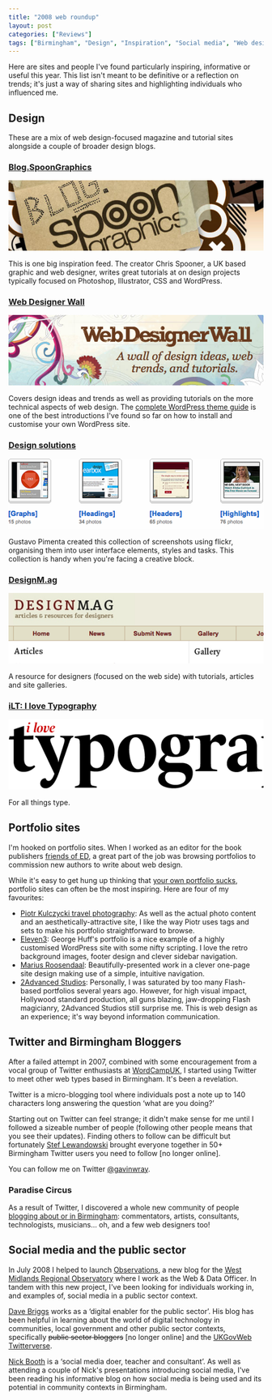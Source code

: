 ```yaml
---
title: "2008 web roundup"
layout: post
categories: ["Reviews"]
tags: ["Birmingham", "Design", "Inspiration", "Social media", "Web design"]
---
```


Here are sites and people I've found particularly inspiring, informative or useful this year. This list isn't meant to be definitive or a reflection on trends; it's just a way of sharing sites and highlighting individuals who influenced me.

## Design

These are a mix of web design-focused magazine and tutorial sites alongside a couple of broader design blogs.

### [Blog.SpoonGraphics](http://blog.spoongraphics.co.uk/)

![Blog.SpoonGraphics by Chris Spooner](/assets/2008/12/blog-spoon-graphics.png)

This is one big inspiration feed. The creator Chris Spooner, a UK based graphic and web designer, writes great tutorials at on design projects typically focused on Photoshop, Illustrator, CSS and WordPress.

### [Web Designer Wall](http://webdesignerwall.com/)

![Web Designer Wall](/assets/2008/12/web-designer-wall.png)

Covers design ideas and trends as well as providing tutorials on the more technical aspects of web design. The [complete WordPress theme guide](http://webdesignerwall.com/tutorials/complete-wordpress-theme-guide) is one of the best introductions I've found so far on how to install and customise your own WordPress site.

### [Design solutions](http://www.flickr.com/photos/guspim/collections/72157600047307884/)

![Gustavo Pimenta's design solutions collection](/assets/2008/12/design-solutions.png)

Gustavo Pimenta created this collection of screenshots using flickr, organising them into user interface elements, styles and tasks. This collection is handy when you're facing a creative block.

### [DesignM.ag](http://designm.ag/)

![Design Mag](/assets/2008/12/designmag.png)

A resource for designers (focused on the web side) with tutorials, articles and site galleries.

### [iLT: I love Typography](http://ilovetypography.com/)

![I love Typography](/assets/2008/12/i-love-typography.png)

For all things type.

## Portfolio sites

I'm hooked on portfolio sites. When I worked as an editor for the book publishers [friends of ED](http://www.apress.com), a great part of the job was browsing portfolios to commission new authors to write about web design.

While it's easy to get hung up thinking that [your own portfolio sucks](http://astheria.com/design/my-last-portfolio-sucked-yours-might-too), portfolio sites can often be the most inspiring. Here are four of my favourites:

* [Piotr Kulczycki travel photography](http://www.worldinmylens.com/): As well as the actual photo content and an aesthetically-attractive site, I like the way Piotr uses tags and sets to make his portfolio straightforward to browse.
* [Eleven3](http://www.eleven3.com/): George Huff's portfolio is a nice example of a highly customised WordPress site with some nifty scripting. I love the retro background images, footer design and clever sidebar navigation.
* [Marius Roosendaal](http://www.mariusroosendaal.com/): Beautifully-presented work in a clever one-page site design making use of a simple, intuitive navigation.
* [2Advanced Studios](http://www.2advanced.com/): Personally, I was saturated by too many Flash-based portfolios several years ago. However, for high visual impact, Hollywood standard production, all guns blazing, jaw-dropping Flash magicianry, 2Advanced Studios still surprise me. This is web design as an experience; it's way beyond information communication.

## Twitter and Birmingham Bloggers

After a failed attempt in 2007, combined with some encouragement from a vocal group of Twitter enthusiasts at [WordCampUK](http://uk.wordcamp.org/), I started using Twitter to meet other web types based in Birmingham. It's been a revelation.

Twitter is a micro-blogging tool where individuals post a note up to 140 characters long answering the question ‘what are you doing?’

Starting out on Twitter can feel strange; it didn't make sense for me until I followed a sizeable number of people (following other people means that you see their updates). Finding others to follow can be difficult but fortunately [Stef Lewandowski](https://stef.io/) brought everyone together in 50+ Birmingham Twitter users you need to follow [no longer online].

You can follow me on Twitter [@gavinwray](http://twitter.com/gavinwray).

### Paradise Circus

As a result of Twitter, I discovered a whole new community of people [blogging about or in Birmingham](http://www.paradisecircus.com/): commentators, artists, consultants, technologists, musicians… oh, and a few web designers too!

## Social media and the public sector

In July 2008 I helped to launch [Observations](http://wmro.wordpress.com), a new blog for the [West Midlands Regional Observatory](http://www.wmro.org) where I work as the Web & Data Officer. In tandem with this new project, I've been looking for individuals working in, and examples of, social media in a public sector context.

[Dave Briggs](http://davepress.net/) works as a ‘digital enabler for the public sector’. His blog has been helpful in learning about the world of digital technology in communities, local government and other public sector contexts, specifically <del>public sector bloggers</del> [no longer online] and the [UKGovWeb Twitterverse](http://kindofdigital.com/2008/10/28/the-ukgovweb-twitterverse/).

[Nick Booth](http://podnosh.com/) is a ‘social media doer, teacher and consultant’. As well as attending a couple of Nick's presentations introducing social media, I've been reading his informative blog on how social media is being used and its potential in community contexts in Birmingham.
